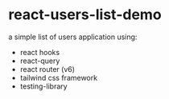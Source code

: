 # react-users-list-demo
 a simple list of users application using:
 - react hooks
 - react-query
 - react router (v6)
 - tailwind css framework
 - testing-library 
